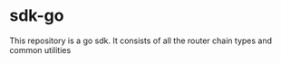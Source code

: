 # sdk-go
This repository is a go sdk. It consists of all the router chain types and common utilities
